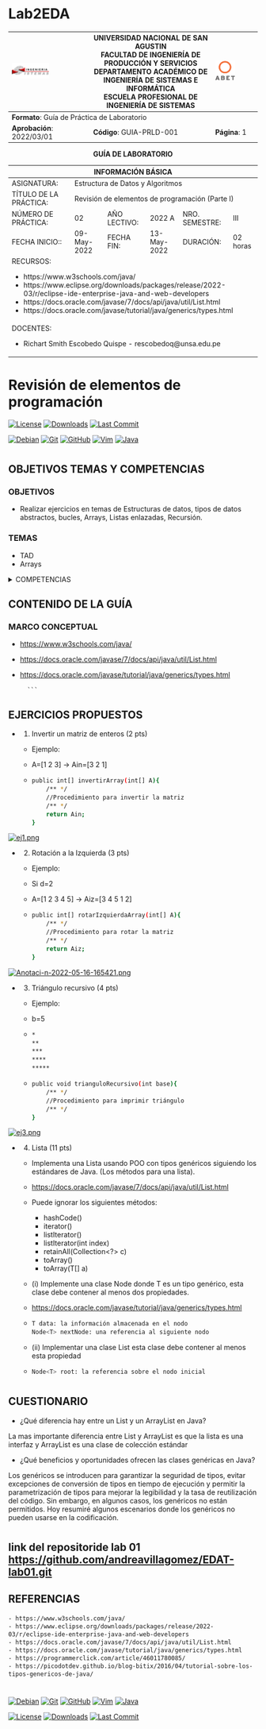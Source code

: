 # Lab2EDA
<div align="center">
<table>
    <theader>
        <tr>
            <td><img src="https://github.com/rescobedoq/pw2/blob/main/epis.png?raw=true" alt="EPIS" style="width:50%; height:auto"/></td>
            <th>
                <span style="font-weight:bold;">UNIVERSIDAD NACIONAL DE SAN AGUSTIN</span><br />
                <span style="font-weight:bold;">FACULTAD DE INGENIERÍA DE PRODUCCIÓN Y SERVICIOS</span><br />
                <span style="font-weight:bold;">DEPARTAMENTO ACADÉMICO DE INGENIERÍA DE SISTEMAS E INFORMÁTICA</span><br />
                <span style="font-weight:bold;">ESCUELA PROFESIONAL DE INGENIERÍA DE SISTEMAS</span>
            </th>
            <td><img src="https://github.com/rescobedoq/pw2/blob/main/abet.png?raw=true" alt="ABET" style="width:50%; height:auto"/></td>
        </tr>
    </theader>
    <tbody>
        <tr><td colspan="3"><span style="font-weight:bold;">Formato</span>: Guía de Práctica de Laboratorio</td></tr>
        <tr><td><span style="font-weight:bold;">Aprobación</span>:  2022/03/01</td><td><span style="font-weight:bold;">Código</span>: GUIA-PRLD-001</td><td><span style="font-weight:bold;">Página</span>: 1</td></tr>
    </tbody>
</table>
</div>

<div align="center">
<span style="font-weight:bold;">GUÍA DE LABORATORIO</span><br />
</div>


<table>
<theader>
<tr><th colspan="6">INFORMACIÓN BÁSICA</th></tr>
</theader>
<tbody>
<tr><td>ASIGNATURA:</td><td colspan="5">Estructura de Datos y Algoritmos</td></tr>
<tr><td>TÍTULO DE LA PRÁCTICA:</td><td colspan="5">Revisión de elementos de programación (Parte I)</td></tr>
<tr>
<td>NÚMERO DE PRÁCTICA:</td><td>02</td><td>AÑO LECTIVO:</td><td>2022 A</td><td>NRO. SEMESTRE:</td><td>III</td>
</tr>
<tr>
<td>FECHA INICIO::</td><td>09-May-2022</td><td>FECHA FIN:</td><td>13-May-2022</td><td>DURACIÓN:</td><td>02 horas</td>
</tr>
<tr><td colspan="6">RECURSOS:
    <ul>
        <li>https://www.w3schools.com/java/</li>
        <li>https://www.eclipse.org/downloads/packages/release/2022-03/r/eclipse-ide-enterprise-java-and-web-developers</li>
        <li>https://docs.oracle.com/javase/7/docs/api/java/util/List.html</li>
        <li>https://docs.oracle.com/javase/tutorial/java/generics/types.html</li>
    </ul>
</td>
</<tr>
<tr><td colspan="6">DOCENTES:
<ul>
<li>Richart Smith Escobedo Quispe - rescobedoq@unsa.edu.pe</li>
</ul>
</td>
</<tr>
</tdbody>
</table>

# Revisión de elementos de programación

[![License][license]][license-file]
[![Downloads][downloads]][releases]
[![Last Commit][last-commit]][releases]

[![Debian][Debian]][debian-site]
[![Git][Git]][git-site]
[![GitHub][GitHub]][github-site]
[![Vim][Vim]][vim-site]
[![Java][Java]][java-site]

#

## OBJETIVOS TEMAS Y COMPETENCIAS

### OBJETIVOS

- Realizar ejercicios en temas de Estructuras de datos, tipos de datos abstractos, bucles, Arrays, Listas enlazadas, Recursión.

### TEMAS
- TAD
- Arrays

<details>
<summary>COMPETENCIAS</summary>

- C.m. Construye responsablemente soluciones haciendo uso de estructuras de datos y algoritmos, siguiendo un proceso adecuado para resolver problemas computacionales que se ajustan al uso de los recursos disponibles y a especificaciones concretas.

</details>

## CONTENIDO DE LA GUÍA

### MARCO CONCEPTUAL

- https://www.w3schools.com/java/
- https://docs.oracle.com/javase/7/docs/api/java/util/List.html
- https://docs.oracle.com/javase/tutorial/java/generics/types.html


        ```

## EJERCICIOS PROPUESTOS
- 1. Invertir un matriz de enteros (2 pts)

    - Ejemplo:
    - A=[1 2 3]	->	Ain=[3 2 1]


    -   ```sh 
        public int[] invertirArray(int[] A){
            /** */
            //Procedimiento para invertir la matriz
            /** */
            return Ain;
        }
        ```
[![ej1.png](https://i.postimg.cc/X7mqXW3v/ej1.png)](https://postimg.cc/ykhsrwDq)

- 2. Rotación a la Izquierda (3 pts)

    - Ejemplo:
    - Si d=2
    - A=[1 2 3 4 5]	->	Aiz=[3 4 5 1 2]

    -   ```sh 
        public int[] rotarIzquierdaArray(int[] A){
            /** */
            //Procedimiento para rotar la matriz
            /** */
            return Aiz;
        }
        ```
[![Anotaci-n-2022-05-16-165421.png](https://i.postimg.cc/B64XsC3c/Anotaci-n-2022-05-16-165421.png)](https://postimg.cc/7Ctxn0ff)
- 3. Triángulo recursivo (4 pts)

    - Ejemplo:
    - b=5
    -   ```sh 
        *
        **
        ***
        ****
        *****
        ```

    -   ```sh 
        public void trianguloRecursivo(int base){
            /** */
            //Procedimiento para imprimir triángulo
            /** */
        }
        ```
[![ej3.png](https://i.postimg.cc/hjtcpZgw/ej3.png)](https://postimg.cc/t1wKg5st)
- 4. Lista (11 pts)
    - Implementa una Lista usando POO con tipos genéricos siguiendo los estándares de Java. (Los métodos para una lista).

    - https://docs.oracle.com/javase/7/docs/api/java/util/List.html

    - Puede ignorar los siguientes métodos:
        - hashCode()
        - iterator()
        - listIterator()
        - listIterator(int index)
        - retainAll(Collection<?> c)
        - toArray()
        - toArray(T[] a)

    - (i) Implemente una clase Node<T> donde T es un tipo genérico, esta clase debe contener al menos dos propiedades. 

    - https://docs.oracle.com/javase/tutorial/java/generics/types.html

    -   ```sh 
        T data: la información almacenada en el nodo
        Node<T> nextNode: una referencia al siguiente nodo
        ```

    - (ii) Implementar una clase List<T> esta clase debe contener al menos esta propiedad
    -   ```sh 
        Node<T> root: la referencia sobre el nodo inicial
        ```

#

## CUESTIONARIO
- ¿Qué diferencia hay entre un List y un ArrayList en Java?

La mas importante diferencia entre List y ArrayList es que la lista es una interfaz y ArrayList es una clase de colección estándar

- ¿Qué beneficios y oportunidades ofrecen las clases genéricas en Java?

Los genéricos se introducen para garantizar la seguridad de tipos, evitar excepciones de conversión de tipos en tiempo de ejecución y 
permitir la parametrización de tipos para mejorar la legibilidad y la tasa de reutilización del código. Sin embargo, en algunos casos, 
los genéricos no están permitidos. Hoy resumiré algunos escenarios donde los genéricos no pueden usarse en la codificación.
#
## link del repositoride lab 01 https://github.com/andreavillagomez/EDAT-lab01.git
## REFERENCIAS
    - https://www.w3schools.com/java/
    - https://www.eclipse.org/downloads/packages/release/2022-03/r/eclipse-ide-enterprise-java-and-web-developers
    - https://docs.oracle.com/javase/7/docs/api/java/util/List.html
    - https://docs.oracle.com/javase/tutorial/java/generics/types.html
    - https://programmerclick.com/article/46011780085/
    - https://picodotdev.github.io/blog-bitix/2016/04/tutorial-sobre-los-tipos-genericos-de-java/
#

[license]: https://img.shields.io/github/license/rescobedoq/pw2?label=rescobedoq
[license-file]: https://github.com/rescobedoq/pw2/blob/main/LICENSE

[downloads]: https://img.shields.io/github/downloads/rescobedoq/pw2/total?label=Downloads
[releases]: https://github.com/rescobedoq/pw2/releases/

[last-commit]: https://img.shields.io/github/last-commit/rescobedoq/pw2?label=Last%20Commit

[Debian]: https://img.shields.io/badge/Debian-D70A53?style=for-the-badge&logo=debian&logoColor=white
[debian-site]: https://www.debian.org/index.es.html

[Git]: https://img.shields.io/badge/git-%23F05033.svg?style=for-the-badge&logo=git&logoColor=white
[git-site]: https://git-scm.com/

[GitHub]: https://img.shields.io/badge/github-%23121011.svg?style=for-the-badge&logo=github&logoColor=white
[github-site]: https://github.com/

[Vim]: https://img.shields.io/badge/VIM-%2311AB00.svg?style=for-the-badge&logo=vim&logoColor=white
[vim-site]: https://www.vim.org/

[Java]: https://img.shields.io/badge/java-%23ED8B00.svg?style=for-the-badge&logo=java&logoColor=white
[java-site]: https://docs.oracle.com/javase/tutorial/


[![Debian][Debian]][debian-site]
[![Git][Git]][git-site]
[![GitHub][GitHub]][github-site]
[![Vim][Vim]][vim-site]
[![Java][Java]][java-site]

[![License][license]][license-file]
[![Downloads][downloads]][releases]
[![Last Commit][last-commit]][releases]
